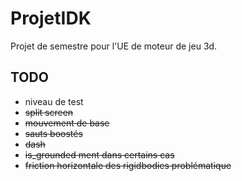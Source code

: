 # ProjetIDK

Projet de semestre pour l'UE de moteur de jeu 3d.

## TODO
- niveau de test
- ~~split screen~~
- ~~mouvement de base~~
- ~~sauts boostés~~
- ~~dash~~
- ~~is_grounded ment dans certains cas~~
- ~~friction horizontale des rigidbodies problématique~~
